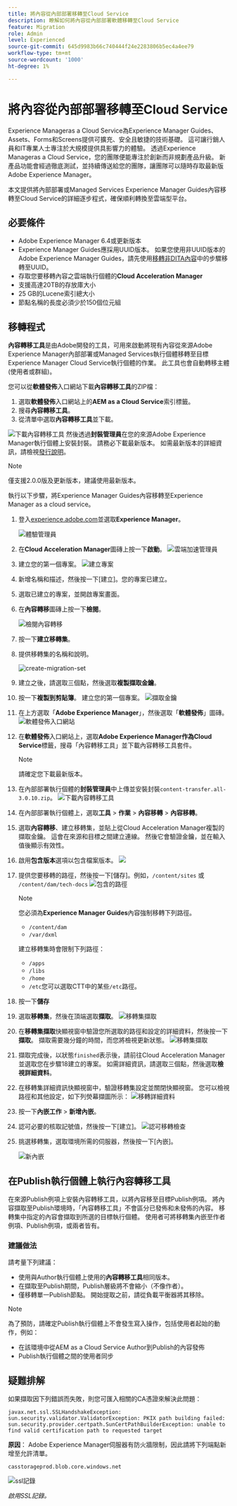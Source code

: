 ```yaml
---
title: 將內容從內部部署移轉至Cloud Service
description: 瞭解如何將內容從內部部署軟體移轉至Cloud Service
feature: Migration
role: Admin
level: Experienced
source-git-commit: 645d9983b66c740444f24e2283806b5ec4a4ee79
workflow-type: tm+mt
source-wordcount: '1000'
ht-degree: 1%

---
```


# 將內容從內部部署移轉至Cloud Service

Experience Manageras a Cloud Service為Experience Manager Guides、Assets、Forms和Screens提供可擴充、安全且敏捷的技術基礎。 這可讓行銷人員和IT專業人士專注於大規模提供具影響力的體驗。
透過Experience Manageras a Cloud Service，您的團隊便能專注於創新而非規劃產品升級。 新產品功能會經過徹底測試，並持續傳送給您的團隊，讓團隊可以隨時存取最新版Adobe Experience Manager。

本文提供將內部部署或Managed Services Experience Manager Guides內容移轉至Cloud Service的詳細逐步程式，確保順利轉換至雲端型平台。

## 必要條件

* Adobe Experience Manager 6.4或更新版本
* Experience Manager Guides應採用UUID版本。 如果您使用非UUID版本的Adobe Experience Manager Guides，請先使用[移轉非DITA內容](../install-guide/migrate-uuid-non-uuid.md)中的步驟移轉至UUID。
* 存取您要移轉內容之雲端執行個體的&#x200B;**Cloud Acceleration Manager**
* 支援高達20TB的存放庫大小
* 25 GB的Lucene索引總大小
* 節點名稱的長度必須少於150個位元組


## 移轉程式

**內容轉移工具**&#x200B;是由Adobe開發的工具，可用來啟動將現有內容從來源Adobe Experience Manager內部部署或Managed Services執行個體移轉至目標Experience Manager Cloud Service執行個體的作業。
此工具也會自動轉移主體 (使用者或群組)。

您可以從&#x200B;**軟體發佈**&#x200B;入口網站下載&#x200B;**內容轉移工具**&#x200B;的ZIP檔：

1. 選取&#x200B;**軟體發佈**&#x200B;入口網站上的&#x200B;**AEM as a Cloud Service**&#x200B;索引標籤。
1. 搜尋&#x200B;**內容轉移工具**。
1. 從清單中選取&#x200B;**內容轉移工具**&#x200B;並下載。

![下載內容轉移工具](./assets/content-transfer-tool-software-portal.png)
然後透過&#x200B;**封裝管理員**&#x200B;在您的來源Adobe Experience Manager執行個體上安裝封裝。 請務必下載最新版本。
如需最新版本的詳細資訊，請檢視[發行說明](https://experienceleague.adobe.com/docs/experience-manager-cloud-service/content/release-notes/release-notes/release-notes-current.html?lang=en)。

>[!NOTE]
> 
> 僅支援2.0.0版及更新版本，建議使用最新版本。





執行以下步驟，將Experience Manager Guides內容移轉至Experience Manager as a cloud service。

1. 登入[experience.adobe.com](https://experience.adobe.com/)並選取&#x200B;**Experience Manager**。

   ![體驗管理員](./assets/migration-experience-manager.png)


1. 在&#x200B;**Cloud Acceleration Manager**&#x200B;圖磚上按一下&#x200B;**啟動**。
   ![雲端加速管理員](./assets/migration-experience-manager-cloud.png)

1. 建立您的第一個專案。
   ![建立專案](./assets/migration-cloud-create-project.png)

1. 新增名稱和描述，然後按一下[建立]。**&#x200B;** 您的專案已建立。
1. 選取已建立的專案，並開啟專案畫面。
1. 在&#x200B;**內容轉移**&#x200B;圖磚上按一下&#x200B;**檢閱**。

   ![檢閱內容轉移](./assets/migration-content-transfer-review.png)

1. 按一下&#x200B;**建立移轉集**。

1. 提供移轉集的名稱和說明。


   ![create-migration-set](./assets/migration-cloud-create-migration-set.png)


1. 建立之後，請選取三個點，然後選取&#x200B;**複製擷取金鑰**。


1. 按一下&#x200B;**複製到剪貼簿**。 建立您的第一個專案。
   ![擷取金鑰](./assets/migration-copy-to-clipboard.png)

1. 在上方選取「**Adobe Experience Manager**」，然後選取「**軟體發佈**」圖磚。
   ![軟體發佈入口網站](./assets/migration-software-portal.png)


1. 在&#x200B;**軟體發佈**&#x200B;入口網站上，選取&#x200B;**Adobe Experience Manager作為Cloud Service**&#x200B;標籤，搜尋「內容轉移工具」並下載內容轉移工具套件。

   >[!NOTE]
   >
   >  請確定您下載最新版本。

1. 在內部部署執行個體的&#x200B;**封裝管理員**&#x200B;中上傳並安裝封裝`content-transfer.all-3.0.10.zip`。
   ![下載內容轉移工具](./assets/content-transfer-tool-software-portal.png)


1. 在內部部署執行個體上，選取&#x200B;**工具** > **作業** > **內容移轉** > **內容移轉**。


1. 選取&#x200B;**內容轉移**、建立移轉集，並貼上從Cloud Acceleration Manager複製的擷取金鑰。 這會在來源和目標之間建立連線。 然後它會驗證金鑰，並在輸入值後顯示有效性。

1. 啟用&#x200B;**包含版本**&#x200B;選項以包含檔案版本。
   ![](./assets/migration-create-migration-set.png)

1. 提供您要移轉的路徑，然後按一下[儲存]。**&#x200B;**
例如，`/content/sites`
或
   `/content/dam/tech-docs`
   ![包含的路徑](./assets/migration-included-paths.png)



   >[!NOTE]
   >
   > 您必須為&#x200B;**Experience Manager Guides**&#x200B;內容強制移轉下列路徑。

   * `/content/dam`
   * `/var/dxml`

   建立移轉集時會限制下列路徑：
   * `/apps`
   * `/libs`
   * `/home`
   * `/etc`您可以選取CTT中的某些`/etc`路徑。

1. 按一下&#x200B;**儲存**
1. 選取&#x200B;**移轉集**，然後在頂端選取&#x200B;**擷取**。
   ![移轉集擷取](./assets/migration-extract.png)

1. 在&#x200B;**移轉集擷取**&#x200B;快顯視窗中驗證您所選取的路徑和設定的詳細資料，然後按一下&#x200B;**擷取**。 擷取需要幾分鐘的時間，而您將檢視更新狀態。
   ![移轉集擷取](./assets/migration-set-extraction.png)

1. 擷取完成後，以狀態`finished`表示後，請前往Cloud Acceleration Manager並選取您在步驟18建立的專案。
如需詳細資訊，請選取三個點，然後選取&#x200B;**檢視詳細資料**。


1. 在移轉集詳細資訊快顯視窗中，驗證移轉集設定並關閉快顯視窗。 您可以檢視路徑和其他設定，如下列熒幕擷圖所示：
   ![移轉詳細資料](./assets/migration-details.png)


1. 按一下&#x200B;**內嵌工作** > **新增內嵌**。
1. 認可必要的核取記號值，然後按一下[建立]。**&#x200B;**
   ![認可移轉檢查](./assets/migration-new-ingestion-acknowledge.png)

1. 挑選移轉集，選取環境所需的伺服器，然後按一下[內嵌]。**&#x200B;**

   ![新內嵌](./assets/migration-new-ingestion.png)

## 在Publish執行個體上執行內容轉移工具

在來源Publish例項上安裝內容轉移工具，以將內容移至目標Publish例項。
將內容擷取至Publish環境時，「內容轉移工具」不會區分已發佈和未發佈的內容。 移轉集中指定的內容會擷取到所選的目標執行個體。 使用者可將移轉集內嵌至作者例項、Publish例項，或兩者皆有。

### 建議做法

請考量下列建議：

* 使用與Author執行個體上使用的&#x200B;**內容轉移工具**&#x200B;相同版本。
* 在擷取至Publish期間，Publish層級將不會縮小（不像作者）。
* 僅移轉單一Publish節點。 開始提取之前，請從負載平衡器將其移除。

>[!NOTE]
>
> 為了預防，請確定Publish執行個體上不會發生寫入操作，包括使用者起始的動作，例如：
> * 在該環境中從AEM as a Cloud Service Author到Publish的內容發佈
> * Publish執行個體之間的使用者同步


## 疑難排解

如果擷取因下列錯誤而失敗，則您可匯入相關的CA憑證來解決此問題：

`javax.net.ssl.SSLHandshakeException: sun.security.validator.ValidatorException: PKIX path building failed: sun.security.provider.certpath.SunCertPathBuilderException: unable to find valid certification path to requested target`

**原因**： Adobe Experience Manager伺服器有防火牆限制，因此請將下列端點新增至允許清單。

`casstorageprod.blob.core.windows.net`


![ssl記錄](./assets/migration-ssl-logging.png)


*啟用SSL記錄。*




